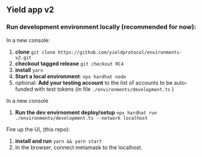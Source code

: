 ## Yield app v2 ## 

### Run development environment locally (recommended for now): ###

In a new console: 
1. **clone** `git clone https://github.com/yieldprotocol/environments-v2.git`
2. **checkout tagged release** `git checkout RC4`
3. **install** `yarn`
4. **Start a local environment**: `npx hardhat node`
5. optional: **Add your testing account** to the list of accounts to be auto-funded with test tokens (in file `./environments/development.ts` )

In a new console
1. **Run the dev envirnoment deploy/setup** `npx hardhat run ./environments/development.ts --network localhost` 

Fire up the UI, (this repo): 
1. **install and run** `yarn && yarn start`
2. In the browser, connect metamask to the localhost.
